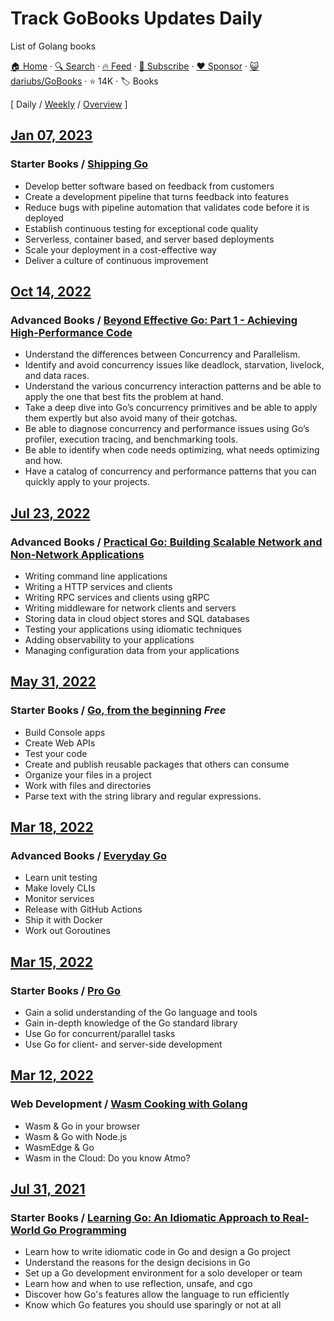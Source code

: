 # Track GoBooks Updates Daily

List of Golang books

[🏠 Home](/README.md) · [🔍 Search](https://www.trackawesomelist.com/search/) · [🔥 Feed](https://www.trackawesomelist.com/dariubs/GoBooks/rss.xml) · [📮 Subscribe](https://trackawesomelist.us17.list-manage.com/subscribe?u=d2f0117aa829c83a63ec63c2f&id=36a103854c) · [❤️  Sponsor](https://github.com/sponsors/theowenyoung) · [😺 dariubs/GoBooks](https://github.com/dariubs/GoBooks) · ⭐ 14K · 🏷️ Books

[ Daily / [Weekly](/content/dariubs/GoBooks/week/README.md) / [Overview](/content/dariubs/GoBooks/readme/README.md) ]

## [Jan 07, 2023](/content/2023/01/07/README.md)

### **Starter Books** / [Shipping Go](https://www.manning.com/books/shipping-go)

*   Develop better software based on feedback from customers
*   Create a development pipeline that turns feedback into features
*   Reduce bugs with pipeline automation that validates code before it is deployed
*   Establish continuous testing for exceptional code quality
*   Serverless, container based, and server based deployments
*   Scale your deployment in a cost-effective way
*   Deliver a culture of continuous improvement

## [Oct 14, 2022](/content/2022/10/14/README.md)

### **Advanced Books** / [Beyond Effective Go: Part 1 - Achieving High-Performance Code](https://coreyscott.dev/book/)

*   Understand the differences between Concurrency and Parallelism.
*   Identify and avoid concurrency issues like deadlock, starvation, livelock, and data races.
*   Understand the various concurrency interaction patterns and be able to apply the one that best fits the problem at hand.
*   Take a deep dive into Go’s concurrency primitives and be able to apply them expertly but also avoid many of their gotchas.
*   Be able to diagnose concurrency and performance issues using Go’s profiler, execution tracing, and benchmarking tools.
*   Be able to identify when code needs optimizing, what needs optimizing and how.
*   Have a catalog of concurrency and performance patterns that you can quickly apply to your projects.

## [Jul 23, 2022](/content/2022/07/23/README.md)

### **Advanced Books** / [Practical Go: Building Scalable Network and Non-Network Applications](https://practicalgobook.net)

*   Writing command line applications
*   Writing a HTTP services and clients
*   Writing RPC services and clients using gRPC
*   Writing middleware for network clients and servers
*   Storing data in cloud object stores and SQL databases
*   Testing your applications using idiomatic techniques
*   Adding observability to your applications
*   Managing configuration data from your applications

## [May 31, 2022](/content/2022/05/31/README.md)

### **Starter Books** / [Go, from the beginning](https://leanpub.com/go-from-the-beginning) *Free*

*   Build Console apps
*   Create Web APIs
*   Test your code
*   Create and publish reusable packages that others can consume
*   Organize your files in a project
*   Work with files and directories
*   Parse text with the string library and regular expressions.

## [Mar 18, 2022](/content/2022/03/18/README.md)

### **Advanced Books** / [Everyday Go](https://openfaas.gumroad.com/l/everyday-golang)

*   Learn unit testing
*   Make lovely CLIs
*   Monitor services
*   Release with GitHub Actions
*   Ship it with Docker
*   Work out Goroutines

## [Mar 15, 2022](/content/2022/03/15/README.md)

### **Starter Books** / [Pro Go](https://link.springer.com/book/10.1007/978-1-4842-7355-5)

*   Gain a solid understanding of the Go language and tools
*   Gain in-depth knowledge of the Go standard library
*   Use Go for concurrent/parallel tasks
*   Use Go for client- and server-side development

## [Mar 12, 2022](/content/2022/03/12/README.md)

### **Web Development** / [Wasm Cooking with Golang](https://k33g.gumroad.com/l/wasmcooking)

*   Wasm & Go in your browser
*   Wasm & Go with Node.js
*   WasmEdge & Go
*   Wasm in the Cloud: Do you know Atmo?

## [Jul 31, 2021](/content/2021/07/31/README.md)

### **Starter Books** / [Learning Go: An Idiomatic Approach to Real-World Go Programming](https://www.oreilly.com/library/view/learning-go/9781492077206/)

*   Learn how to write idiomatic code in Go and design a Go project
*   Understand the reasons for the design decisions in Go
*   Set up a Go development environment for a solo developer or team
*   Learn how and when to use reflection, unsafe, and cgo
*   Discover how Go's features allow the language to run efficiently
*   Know which Go features you should use sparingly or not at all